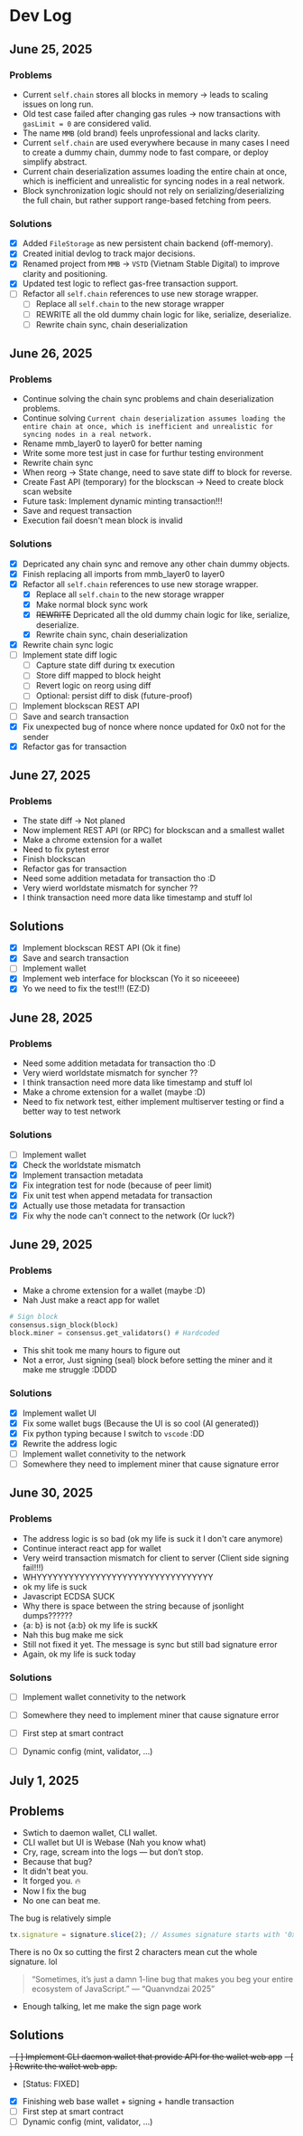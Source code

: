 # Dev Log

## June 25, 2025

### Problems
- Current `self.chain` stores all blocks in memory → leads to scaling issues on long run.
- Old test case failed after changing gas rules → now transactions with `gasLimit = 0` are considered valid.
- The name `MMB` (old brand) feels unprofessional and lacks clarity.
- Current `self.chain` are used everywhere because in many cases I need to create a dummy chain, dummy node to fast compare, or deploy simplify abstract.
- Current chain deserialization assumes loading the entire chain at once, which is inefficient and unrealistic for syncing nodes in a real network.
- Block synchronization logic should not rely on serializing/deserializing the full chain, but rather support range-based fetching from peers.

### Solutions
- [x] Added `FileStorage` as new persistent chain backend (off-memory).
- [x] Created initial devlog to track major decisions.
- [x] Renamed project from `MMB` → `VSTD` (Vietnam Stable Digital) to improve clarity and positioning.
- [x] Updated test logic to reflect gas-free transaction support.
- [ ] Refactor all `self.chain` references to use new storage wrapper.
    - [ ] Replace all `self.chain` to the new storage wrapper
    - [ ] REWRITE all the old dummy chain logic for like, serialize, deserialize. 
    - [ ] Rewrite chain sync, chain deserialization

## June 26, 2025

### Problems
- Continue solving the chain sync problems and chain deserialization problems.
- Continue solving `Current chain deserialization assumes loading the entire chain at once, which is inefficient and unrealistic for syncing nodes in a real network.`
- Rename mmb_layer0 to layer0 for better naming
- Write some more test just in case for furthur testing environment
- Rewrite chain sync
- When reorg -> State change, need to save state diff to block for reverse.
- Create Fast API (temporary) for the blockscan -> Need to create block scan website
- Future task: Implement dynamic minting transaction!!!
- Save and request transaction
- Execution fail doesn't mean block is invalid

### Solutions
- [x] Depricated any chain sync and remove any other chain dummy objects.
- [x] Finish replacing all imports from mmb_layer0 to layer0
- [x] Refactor all `self.chain` references to use new storage wrapper.
    - [x] Replace all `self.chain` to the new storage wrapper
    - [x] Make normal block sync work
    - [x] ~~REWRITE~~ Depricated all the old dummy chain logic for like, serialize, deserialize. 
    - [x] Rewrite chain sync, chain deserialization
- [x] Rewrite chain sync logic
- [ ] Implement state diff logic
  - [ ] Capture state diff during tx execution
  - [ ] Store diff mapped to block height
  - [ ] Revert logic on reorg using diff
  - [ ] Optional: persist diff to disk (future-proof)
- [ ] Implement blockscan REST API
- [ ] Save and search transaction
- [x] Fix unexpected bug of nonce where nonce updated for 0x0 not for the sender
- [x] Refactor gas for transaction

## June 27, 2025

### Problems
- The state diff -> Not planed
- Now implement REST API (or RPC) for blockscan and a smallest wallet
- Make a chrome extension for a wallet
- Need to fix pytest error
- Finish blockscan
- Refactor gas for transaction 
- Need some addition metadata for transaction tho :D
- Very wierd worldstate mismatch for syncher ??
- I think transaction need more data like timestamp and stuff lol

## Solutions
- [x] Implement blockscan REST API (Ok it fine)
- [x] Save and search transaction
- [ ] Implement wallet
- [x] Implement web interface for blockscan (Yo it so niceeeee)
- [x] Yo we need to fix the test!!! (EZ:D)

## June 28, 2025

### Problems
- Need some addition metadata for transaction tho :D
- Very wierd worldstate mismatch for syncher ??
- I think transaction need more data like timestamp and stuff lol
- Make a chrome extension for a wallet (maybe :D)
- Need to fix network test, either implement multiserver testing or find a better way to test network

### Solutions
- [ ] Implement wallet
- [x] Check the worldstate mismatch
- [x] Implement transaction metadata
- [x] Fix integration test for node (because of peer limit)
- [x] Fix unit test when append metadata for transaction
- [x] Actually use those metadata for transaction
- [x] Fix why the node can't connect to the network (Or luck?)

## June 29, 2025

### Problems
- Make a chrome extension for a wallet (maybe :D)
- Nah Just make a react app for wallet
```python
# Sign block
consensus.sign_block(block)
block.miner = consensus.get_validators() # Hardcoded
```
- This shit took me many hours to figure out
- Not a error, Just signing (seal) block before setting the miner and it make me struggle :DDDD


### Solutions
- [x] Implement wallet UI
- [x] Fix some wallet bugs (Because the UI is so cool (AI generated))
- [x] Fix python typing because I switch to `vscode` :DD
- [x] Rewrite the address logic
- [ ] Implement wallet connetivity to the network
- [ ] Somewhere they need to implement miner that cause signature error

## June 30, 2025
### Problems
- The address logic is so bad (ok my life is suck it I don't care anymore)
- Continue interact react app for wallet
- Very weird transaction mismatch for client to server (Client side signing fail!!!)
- WHYYYYYYYYYYYYYYYYYYYYYYYYYYYYYYYYY
- ok my life is suck
- Javascript ECDSA SUCK
- Why there is space between the string because of jsonlight dumps??????
- {a: b} is not {a:b} ok my life is suckK
- Nah this bug make me sick
- Still not fixed it yet. The message is sync but still bad signature error
- Again, ok my life is suck today

### Solutions
- [ ] Implement wallet connetivity to the network
- [ ] Somewhere they need to implement miner that cause signature error
- [ ] First step at smart contract
- [ ] Dynamic config (mint, validator, ...) 


## July 1, 2025

## Problems
- Swtich to daemon wallet, CLI wallet.
- CLI wallet but UI is Webase (Nah you know what)
- Cry, rage, scream into the logs — but don’t stop.
- Because that bug?
- It didn't beat you.
- It forged you. 🔥
- Now I fix the bug
- No one can beat me.

The bug is relatively simple
```ts
tx.signature = signature.slice(2); // Assumes signature starts with '0x'
```
There is no 0x so cutting the first 2 characters mean cut the whole signature. lol


> “Sometimes, it’s just a damn 1-line bug that makes you beg your entire ecosystem of JavaScript.”
> — “Quanvndzai 2025” 

- Enough talking, let me make the sign page work

## Solutions
~~- [ ] Implement CLI daemon wallet that provide API for the wallet web app~~
~~- [ ] Rewrite the wallet web app.~~
- [Status: FIXED] 
- [x] Finishing web base wallet + signing + handle transaction
- [ ] First step at smart contract
- [ ] Dynamic config (mint, validator, ...) 